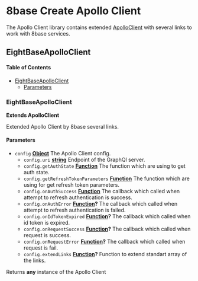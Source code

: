 # 8base Create Apollo Client

The Apollo Client library contains extended [ApolloClient](https://www.apollographql.com/docs/react/api/apollo-client.html) with several links to work with 8base services. 

## EightBaseApolloClient

<!-- Generated by documentation.js. Update this documentation by updating the source code. -->

#### Table of Contents

-   [EightBaseApolloClient](#eightbaseapolloclient)
    -   [Parameters](#parameters)

### EightBaseApolloClient

**Extends ApolloClient**

Extended Apollo Client by 8base several links.

#### Parameters

-   `config` **[Object](https://developer.mozilla.org/docs/Web/JavaScript/Reference/Global_Objects/Object)** The Apollo Client config.
    -   `config.uri` **[string](https://developer.mozilla.org/docs/Web/JavaScript/Reference/Global_Objects/String)** Endpoint of the GraphQl server.
    -   `config.getAuthState` **[Function](https://developer.mozilla.org/docs/Web/JavaScript/Reference/Statements/function)** The function which are using to get auth state.
    -   `config.getRefreshTokenParameters` **[Function](https://developer.mozilla.org/docs/Web/JavaScript/Reference/Statements/function)** The function which are using for get refresh token parameters.
    -   `config.onAuthSuccess` **[Function](https://developer.mozilla.org/docs/Web/JavaScript/Reference/Statements/function)** The callback which called when attempt to refresh authentication is success.
    -   `config.onAuthError` **[Function](https://developer.mozilla.org/docs/Web/JavaScript/Reference/Statements/function)?** The callback which called when attempt to refresh authentication is failed.
    -   `config.onIdTokenExpired` **[Function](https://developer.mozilla.org/docs/Web/JavaScript/Reference/Statements/function)?** The callback which called when id token is expired.
    -   `config.onRequestSuccess` **[Function](https://developer.mozilla.org/docs/Web/JavaScript/Reference/Statements/function)?** The callback which called when request is success.
    -   `config.onRequestError` **[Function](https://developer.mozilla.org/docs/Web/JavaScript/Reference/Statements/function)?** The callback which called when request is fail.
    -   `config.extendLinks` **[Function](https://developer.mozilla.org/docs/Web/JavaScript/Reference/Statements/function)?** Function to extend standart array of the links.

Returns **any** instance of the Apollo Client
